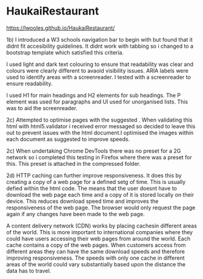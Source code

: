 # HaukaiRestaurant

https://lwooles.github.io/HaukaiRestaurant/

1b) I introduced a W3 schools navigation bar to begin with but found that it didnt fit accesibility guidelines. It didnt work with tabbing so i changed to a bootstrap template which satisfied this criteria. 

I used light and dark text colouring to ensure that readability was clear and colours were clearly different to avaoid visibility issues. ARIA labels were used to identify areas with a screenreader. I tested with a screenreader to ensure readability.

I used H1 for main headings and H2 elements for sub headings. The P element was used for paragraphs and Ul used for unorganised lists. This was to aid the screenreader.

2c) Attempted to optimise pages with the suggested <meta http-equiv="Cache-control" content="public, max-age=3600, must-revalidate">. When validating this html with html5.validator i received error messaged so decided to leave this out to prevent issues with the html document.I optimised the images within each document as suggested to improve speeds.

2c) When undertaking Chrome DevTools there was no preset for a 2G network so i completed this testing in Firefox where there was a preset for this. This preset is attached in the compressed folder.

2d) HTTP caching can further improve responsiveness. It does this by creating a copy of a web page for a defined setg of time. This is usually defied within the html code. The means that the user doesnt have to download the web page each time and a copy of it is stored locally on their device. This reduces download speed time and improves the responsiveness of the web page. The browser would only request the page again if any changes have been made to the web page.

A content delivery network (CDN) works by placing cachesin different areas of the world. This is more important to international companies where they could have users accessing their web pages from around the world. Each cache contains a copy of the web pages. When customers access from different areas they can have the same download speeds and therefore improving responsiveness. The speeds with only one cache in different areas of the world could vary substantially based upon the distance the data has to travel. 

